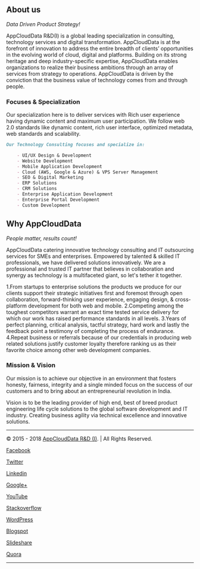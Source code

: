 
## About us
_Data Driven Product Strategy!_

AppCloudData R&D(I) is a global leading specialization in consulting, technology services and digital transformation. AppCloudData is at the forefront of innovation to address the entire breadth of clients’ opportunities in the evolving world of cloud, digital and platforms. Building on its strong heritage and deep industry-specific expertise, AppCloudData enables organizations to realize their business ambitions through an array of services from strategy to operations. AppCloudData is driven by the conviction that the business value of technology comes from and through people.

### Focuses & Specialization
Our specialization here is to deliver services with Rich user experience having dynamic content and maximum user participation. We follow web 2.0 standards like dynamic content, rich user interface, optimized metadata, web standards and scalability. 
```markdown
Our Technology Consulting focuses and specialize in: 

    - UI/UX Design & Development
    - Website Development
    - Mobile Application Development
    - Cloud (AWS, Google & Azure) & VPS Server Management
    - SEO & Digital Marketing
    - ERP Solutions
    - CRM Solutions
    - Enterprise Application Development
    - Enterprise Portal Development
    - Custom Development
```

## Why AppCloudData
_People matter, results count!_

AppCloudData catering innovative technology consulting and IT outsourcing services for SMEs and enterprises. Empowered by talented & skilled IT professionals, we have delivered solutions innovatively. We are a professional and trusted IT partner that believes in collaboration and synergy as technology is a multifaceted giant, so let's tether it together.

1.From startups to enterprise solutions the products we produce for our clients support their strategic initiatives first and foremost through open collaboration, forward-thinking user experience, engaging design, & cross-platform development for both web and mobile.
2.Competing among the toughest competitors warrant an exact time tested service delivery for which our work has raised performance standards in all levels.
3.Years of perfect planning, critical analysis, tactful strategy, hard work and lastly the feedback point a testimony of completing the process of endurance.
4.Repeat business or referrals because of our credentials in producing web related solutions justify customer loyalty therefore ranking us as their favorite choice among other web development companies.

### Mission & Vision

Our mission is to achieve our objective in an environment that fosters honesty, fairness, integrity and a single minded focus on the success of our customers and to bring about an entrepreneurial revolution in India.

Vision is to be the leading provider of high end, best of breed product engineering life cycle solutions to the global software development and IT industry. Creating business agility via technical excellence and innovative solutions.

-------------
© 2015 - 2018 [AppCloudData R&D (I)](https://appclouddata.com). | All Rights Reserved.

[Facebook](https://www.facebook.com/AppCloudData) 

[Twitter](https://twitter.com/appclouddata) 

[Linkedin](https://www.linkedin.com/company/appclouddata) 

[Google+](https://plus.google.com/117903651776733303304) 

[YouTube](https://www.youtube.com/channel/UC3oVAv8_tm5qW7vrEsHNXrg) 

[Stackoverflow](https://stackoverflow.com/users/5618883/appclouddata) 

[WordPress](https://appclouddata.wordpress.com/) 

[Blogspot](http://appclouddata.blogspot.com/) 

[Slideshare](https://www.slideshare.net/appclouddata) 

[Quora](https://quora.com/appclouddata) 

-------------



















